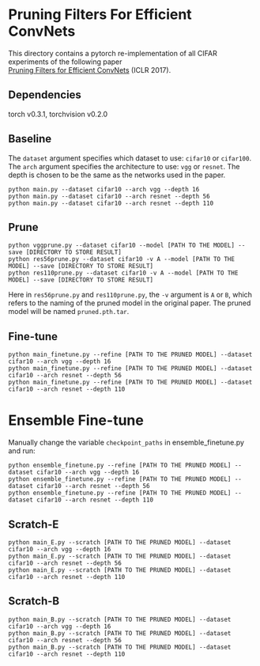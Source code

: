 # Pruning Filters For Efficient ConvNets

This directory contains a pytorch re-implementation of all CIFAR experiments of the following paper  
[Pruning Filters for Efficient ConvNets](https://arxiv.org/abs/1608.08710) (ICLR 2017).

## Dependencies
torch v0.3.1, torchvision v0.2.0

## Baseline 

The `dataset` argument specifies which dataset to use: `cifar10` or `cifar100`. The `arch` argument specifies the architecture to use: `vgg` or `resnet`. The depth is chosen to be the same as the networks used in the paper.
```shell
python main.py --dataset cifar10 --arch vgg --depth 16
python main.py --dataset cifar10 --arch resnet --depth 56
python main.py --dataset cifar10 --arch resnet --depth 110
```

## Prune

```shell
python vggprune.py --dataset cifar10 --model [PATH TO THE MODEL] --save [DIRECTORY TO STORE RESULT]
python res56prune.py --dataset cifar10 -v A --model [PATH TO THE MODEL] --save [DIRECTORY TO STORE RESULT]
python res110prune.py --dataset cifar10 -v A --model [PATH TO THE MODEL] --save [DIRECTORY TO STORE RESULT]
```
Here in `res56prune.py` and `res110prune.py`, the `-v` argument is `A` or `B`, which refers to the naming of the pruned model in the original paper. The pruned model will be named `pruned.pth.tar`.

## Fine-tune

```shell
python main_finetune.py --refine [PATH TO THE PRUNED MODEL] --dataset cifar10 --arch vgg --depth 16 
python main_finetune.py --refine [PATH TO THE PRUNED MODEL] --dataset cifar10 --arch resnet --depth 56 
python main_finetune.py --refine [PATH TO THE PRUNED MODEL] --dataset cifar10 --arch resnet --depth 110 
```

# Ensemble Fine-tune

Manually change the variable `checkpoint_paths` in ensemble_finetune.py and run: 
```shell
python ensemble_finetune.py --refine [PATH TO THE PRUNED MODEL] --dataset cifar10 --arch vgg --depth 16 
python ensemble_finetune.py --refine [PATH TO THE PRUNED MODEL] --dataset cifar10 --arch resnet --depth 56 
python ensemble_finetune.py --refine [PATH TO THE PRUNED MODEL] --dataset cifar10 --arch resnet --depth 110 
```

## Scratch-E
```
python main_E.py --scratch [PATH TO THE PRUNED MODEL] --dataset cifar10 --arch vgg --depth 16
python main_E.py --scratch [PATH TO THE PRUNED MODEL] --dataset cifar10 --arch resnet --depth 56 
python main_E.py --scratch [PATH TO THE PRUNED MODEL] --dataset cifar10 --arch resnet --depth 110  
```

## Scratch-B
```
python main_B.py --scratch [PATH TO THE PRUNED MODEL] --dataset cifar10 --arch vgg --depth 16
python main_B.py --scratch [PATH TO THE PRUNED MODEL] --dataset cifar10 --arch resnet --depth 56
python main_B.py --scratch [PATH TO THE PRUNED MODEL] --dataset cifar10 --arch resnet --depth 110
```

